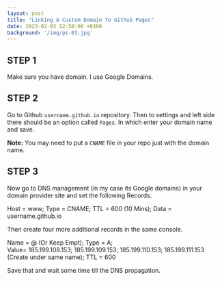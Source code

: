 ```yaml
---
layout: post
title: "Linking A Custom Domain To Github Pages"
date: 2023-02-03 12:50:00 +0300
background: '/img/ps-03.jpg'
---
```


## STEP 1

Make sure you have domain. I use Google Domains.

## STEP 2

Go to Github `username.github.io` repository. Then to settings and left side there should be an option called `Pages`. In which enter your domain name and save. 

**Note:** You may need to put a `CNAME` file in your repo just with the domain name.

## STEP 3

Now go to DNS management (in my case its Google domains) in your domain provider site and set the following Records.

Host = www; Type = CNAME; TTL = 600 (10 Mins); Data = username.github.io

Then create four more additional records in the same console.

Name = @ (Or Keep Empt); Type = A;   
Value= 185.199.108.153; 185.199.109.153; 185.199.110.153; 185.199.111.153 (Create under same name); TTL = 600

Save that and wait some time till the DNS propagation.
